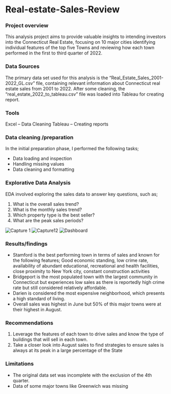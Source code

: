# Real-estate-Sales-Review

### Project overview

This analysis project aims to provide valuable insights to intending investors into the Connecticut Real Estate, focusing on 10 major cities identifying individual features of the top five Towns and reviewing how each town performed in the first to third quarter of 2022.

### Data Sources

The primary data set used for this analysis is the “Real_Estate_Sales_2001-2022_GL.csv” file, containing relevant information about Connecticut real estate sales from 2001 to 2022. After some cleaning, the “real_estate_2022_to_tableau.csv” file was loaded into Tableau for creating report. 

### Tools

Excel – Data Cleaning
Tableau – Creating reports


### Data cleaning /preparation

In the initial preparation phase, I performed the following tasks;
- Data loading and inspection
- Handling missing values
- Data cleaning and formatting

### Explorative Data Analysis

EDA involved exploring the sales data to answer key questions, such as;
1.	What is the overall sales trend?
2.	What is the monthly sales trend?
3.	Which property type is the best seller?
4.	What are the peak sales periods?

![Capture 1](https://github.com/Enioladayo/Real-estate-Sales-Review/assets/168915281/9da68ba8-89e4-49d6-99e3-1748929d012b)  ![Capture12](https://github.com/Enioladayo/Real-estate-Sales-Review/assets/168915281/90bfe3f9-0224-445e-af9a-ea69373db422)  ![Dashboard ](https://github.com/Enioladayo/Real-estate-Sales-Review/assets/168915281/32e706ad-a933-4da1-b57c-4a8a6b7c10aa)





### Results/findings

- Stamford is the best performing town in terms of sales and known for the following features; Good economic standing, low crime rate, availability of abundant educational, recreational and health facilities, close proximity to New York city, constant construction activities
- Bridgeport is the most populated town with the largest community in Connecticut but experiences low sales as there is reportedly high crime rate but still considered relatively affordable.
- Darien is considered the most expensive neighborhood, which presents a high standard of living.
- Overall sales was highest in June but 50% of this major towns were at their highest in August.

### Recommendations

1.	Leverage the features of each town to drive sales and know the type of buildings that will sell in each town. 
2.	Take a closer look into August sales to find strategies to ensure sales is always at its peak in a large percentage of the State


### Limitations
- The original data set was incomplete with the exclusion of the 4th quarter.
- Data of some major towns like Greenwich was missing

